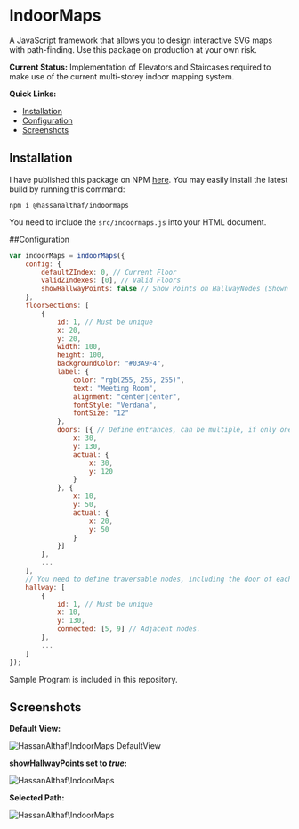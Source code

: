 # IndoorMaps
 A JavaScript framework that allows you to design interactive SVG maps with path-finding. Use this package on production at your own risk.
 
 **Current Status:** Implementation of Elevators and Staircases required to make use of the current multi-storey indoor mapping system.
 
 **Quick Links:**
 - [Installation](#installation)
 - [Configuration](#configuration)
 - [Screenshots](#screenshots)
## Installation
I have published this package on NPM [here](https://www.npmjs.com/package/@hassanalthaf/indoormaps). You may easily install the latest build by running this command:

`npm i @hassanalthaf/indoormaps`

You need to include the `src/indoormaps.js` into your HTML document.

##Configuration
```javascript
var indoorMaps = indoorMaps({
    config: {
        defaultZIndex: 0, // Current Floor
        validZIndexes: [0], // Valid Floors
        showHallwayPoints: false // Show Points on HallwayNodes (Shown below)
    },
    floorSections: [
        {
            id: 1, // Must be unique
            x: 20,
            y: 20,
            width: 100,
            height: 100,
            backgroundColor: "#03A9F4",
            label: {
                color: "rgb(255, 255, 255)",
                text: "Meeting Room",
                alignment: "center|center",
                fontStyle: "Verdana",
                fontSize: "12"
            },
            doors: [{ // Define entrances, can be multiple, if only one, use an array of a single object.
                x: 30,
                y: 130,
                actual: {
                    x: 30,
                    y: 120
                }
            }, {
                x: 10,
                y: 50,
                actual: {
                    x: 20,
                    y: 50
                }
            }]
        },
        ...
    ],
    // You need to define traversable nodes, including the door of each room.
    hallway: [
        {
            id: 1, // Must be unique
            x: 10,
            y: 130,
            connected: [5, 9] // Adjacent nodes. 
        },
        ...
    ]
});
```    
Sample Program is included in this repository.

## Screenshots

**Default View:**

![HassanAlthaf\IndoorMaps DefaultView](https://image.prntscr.com/image/v5YY8SHpTcmE0UmFtid3Fg.png)

**showHallwayPoints set to *true*:**

![HassanAlthaf\IndoorMaps](https://image.prntscr.com/image/0Gqg5i-HTT6WSjbeXuaNIg.png)

**Selected Path:**

![HassanAlthaf\IndoorMaps](https://image.prntscr.com/image/V6kbfn2yQOydzLTpSG9uGg.png)